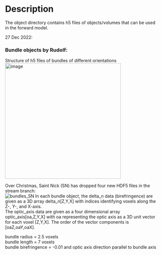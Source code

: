 # Description
The object directory contains h5 files of objects/volumes that can be used in the forward model.

27 Dec 2022:  
### Bundle objects by Rudolf:
Structure of h5 files of bundles of different orientations  
<img width="378" alt="image" src="https://user-images.githubusercontent.com/2894530/207461377-c79d1554-406b-4283-a3ed-99366ee99749.png">

Over Christmas, Saint Nick (SN) has dropped four new HDF5 files in the stream branch:  
![bundles_SN](https://user-images.githubusercontent.com/2894530/209747520-7644656a-080b-406e-abd2-ecbcb075aafe.jpeg)
In each bundle object, the delta_n data (birefringence) are given as a 3D array delta_n[Z,Y,X] with indices identifying voxels along the Z-, Y-, and X-axis.  
The optic_axis data are given as a four dimensional array optic_axis[oa,Z,Y,X] with oa representing the optic axis as a 3D unit vector for each voxel [Z,Y,X]. The order of the vector components is [oaZ,oaY,oaX].

bundle radius = 2.5 voxels  
bundle length = 7 voxels  
bundle birefringence = -0.01 and optic axis direction parallel to bundle axis
